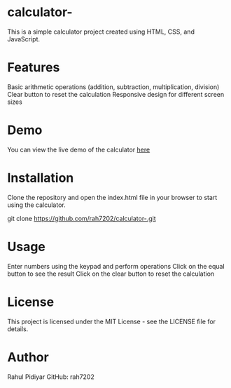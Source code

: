 # calculator-

This is a simple calculator project created using HTML, CSS, and JavaScript.

# Features
Basic arithmetic operations (addition, subtraction, multiplication, division)
Clear button to reset the calculation
Responsive design for different screen sizes

# Demo
You can view the live demo of the calculator [here](https://rah7202.github.io/calculator-/)

# Installation
Clone the repository and open the index.html file in your browser to start using the calculator.

git clone https://github.com/rah7202/calculator-.git

# Usage
Enter numbers using the keypad and perform operations
Click on the equal button to see the result
Click on the clear button to reset the calculation

# License
This project is licensed under the MIT License - see the LICENSE file for details.

# Author
Rahul Pidiyar
GitHub: rah7202
